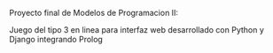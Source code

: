 Proyecto final de Modelos de Programacion II:

Juego del tipo 3 en linea para interfaz web desarrollado con Python y Django integrando Prolog